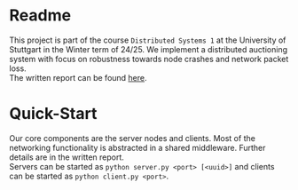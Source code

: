 # Readme
This project is part of the course `Distributed Systems 1` at the University of Stuttgart in the Winter term of 24/25. We implement a distributed auctioning system with focus on robustness towards node crashes and network packet loss.  
The written report can be found [here](/group18_AuctionSystem_Report.pdf).  

# Quick-Start
Our core components are the server nodes and clients. Most of the networking functionality is abstracted in a shared middleware. Further details are in the written report.  
Servers can be started as `python server.py <port> [<uuid>]` and clients can be started as `python client.py <port>`.